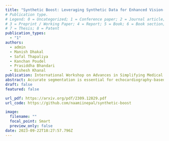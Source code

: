 ```yaml
---
title: "Synthetic Boost: Leveraging Synthetic Data for Enhanced Vision-Language Segmentation in Echocardiography"
# Publication type.
# Legend: 0 = Uncategorized; 1 = Conference paper; 2 = Journal article;
# 3 = Preprint / Working Paper; 4 = Report; 5 = Book; 6 = Book section;
# 7 = Thesis; 8 = Patent
publication_types:
  - "1"
authors:
  - admin
  - Manish Dhakal
  - Safal Thapaliya
  - Kanchan Poudel
  - Prasiddha Bhandari
  - Bishesh Khanal
publication: International Workshop on Advances in Simplifying Medical Ultrasound
abstract: Accurate segmentation is essential for echocardiography-based assessment of cardiovascular diseases (CVDs). However, the variability among sonographers and the inherent challenges of ultrasound images hinder precise segmentation. By leveraging the joint representation of image and text modalities, Vision-Language Segmentation Models (VLSMs) can incorporate rich contextual information, potentially aiding in accurate and explainable segmentation. However, the lack of readily available data in echocardiography hampers the training of VLSMs. In this study, we explore using synthetic datasets from Semantic Diffusion Models (SDMs) to enhance VLSMs for echocardiography segmentation. We evaluate results for two popular VLSMs (CLIPSeg and CRIS) using seven different kinds of language prompts derived from several attributes, automatically extracted from echocardiography images, segmentation masks, and their metadata. Our results show improved metrics and faster convergence when pretraining VLSMs on SDM-generated synthetic images before finetuning on real images. The code, configs, and prompts are available at https://github.com/naamiinepal/synthetic-boost.
draft: false
featured: false

url_pdf: https://arxiv.org/pdf/2309.12829.pdf
url_code: https://github.com/naamiinepal/synthetic-boost

image:
  filename: ""
  focal_point: Smart
  preview_only: false
date: 2023-09-22T18:27:57.796Z
---
```

